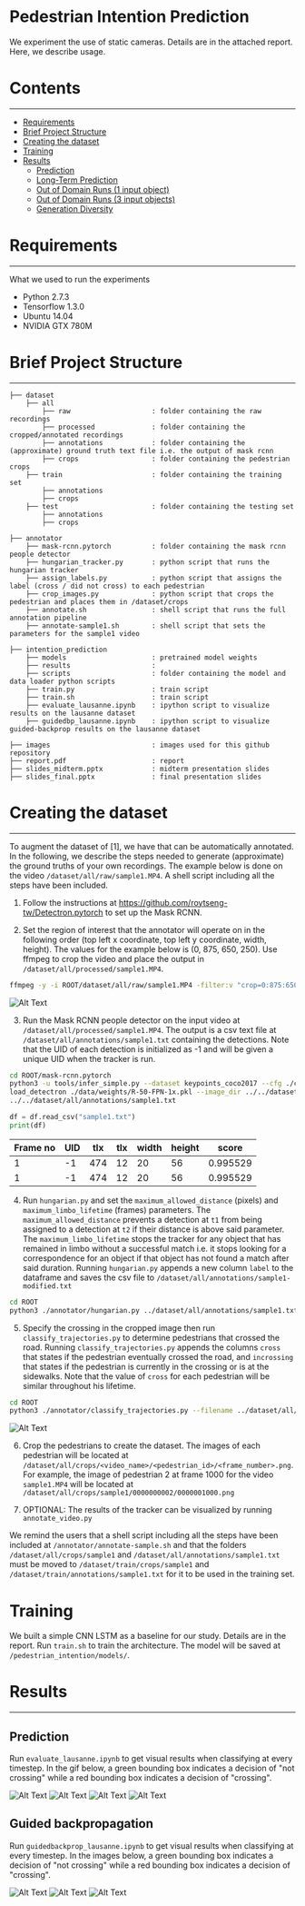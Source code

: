 # Pedestrian Intention Prediction

We experiment the use of static cameras. Details are in the attached report. Here, we describe usage.

# Contents
------------
  * [Requirements](#requirements)
  * [Brief Project Structure](#brief-project-structure)
  * [Creating the dataset](#usage)
  * [Training](#usage)
  * [Results](#results)
    * [Prediction](#long-term-prediction)
    * [Long-Term Prediction](#long-term-prediction)
    * [Out of Domain Runs (1 input object)](#out-of-domain-runs-1-input-object)
    * [Out of Domain Runs (3 input objects)](#out-of-domain-runs-3-input-objects)
    * [Generation Diversity](#generation-diversity)

# Requirements
------------
What we used to run the experiments

  * Python 2.7.3
  * Tensorflow 1.3.0
  * Ubuntu 14.04
  * NVIDIA GTX 780M

# Brief Project Structure
------------

    ├── dataset  
        ├── all
            ├── raw                    : folder containing the raw recordings  
            ├── processed              : folder containing the cropped/annotated recordings
            ├── annotations            : folder containing the (approximate) ground truth text file i.e. the output of mask rcnn
            ├── crops                  : folder containing the pedestrian crops
        ├── train                      : folder containing the training set
            ├── annotations
            ├── crops
        ├── test                       : folder containing the testing set
            ├── annotations
            ├── crops
    
    ├── annotator                      
        ├── mask-rcnn.pytorch          : folder containing the mask rcnn people detector 
        ├── hungarian_tracker.py       : python script that runs the hungarian tracker 
        ├── assign_labels.py           : python script that assigns the label (cross / did not cross) to each pedestrian
        ├── crop_images.py             : python script that crops the pedestrian and places them in /dataset/crops
        ├── annotate.sh                : shell script that runs the full annotation pipeline
        ├── annotate-sample1.sh        : shell script that sets the parameters for the sample1 video
     
    ├── intention_prediction
        ├── models                     : pretrained model weights
        ├── results                    : 
        ├── scripts                    : folder containing the model and data loader python scripts
        ├── train.py                   : train script
        ├── train.sh                   : train script
        ├── evaluate_lausanne.ipynb    : ipython script to visualize results on the lausanne dataset
        ├── guidedbp_lausanne.ipynb    : ipython script to visualize guided-backprop results on the lausanne dataset
     
    ├── images                         : images used for this github repository
    ├── report.pdf                     : report
    ├── slides_midterm.pptx            : midterm presentation slides
    ├── slides_final.pptx              : final presentation slides

# Creating the dataset
------------

To augment the dataset of [1], we have that can be automatically annotated. In the following, we describe the steps needed to generate (approximate) the ground truths of your own recordings. The example below is done on the video `/dataset/all/raw/sample1.MP4`. A shell script including all the steps have been included.

1) Follow the instructions at https://github.com/roytseng-tw/Detectron.pytorch to set up the Mask RCNN.

2)	Set the region of interest that the annotator will operate on in the following order (top left x coordinate, top left y coordinate, width, height). The values for the example below is (0, 875, 650, 250). Use ffmpeg to crop the video and place the output in `/dataset/all/processed/sample1.MP4`.

  ```bash
  ffmpeg -y -i ROOT/dataset/all/raw/sample1.MP4 -filter:v "crop=0:875:650:250" ROOT/dataset/all/processed/sample1.MP4
  ```

![Alt Text](/images/dataset/step1.png)

3)	Run the Mask RCNN people detector on the input video at `/dataset/all/processed/sample1.MP4`. The output is a csv text file at  `/dataset/all/annotations/sample1.txt` containing the detections. Note that the UID of each detection is initialized as -1 and will be given a unique UID when the tracker is run.
  
  ```bash
  cd ROOT/mask-rcnn.pytorch
  python3 -u tools/infer_simple.py --dataset keypoints_coco2017 --cfg ./configs/baselines/e2e_keypoint_rcnn_R-50-FPN_1x.yaml -
  load_detectron ./data/weights/R-50-FPN-1x.pkl --image_dir ../../dataset/all/raw/sample1.MP4 --output_dir
  ../../dataset/all/annotations/sample1.txt
  ``` 
  
  ```python
  df = df.read_csv("sample1.txt")
  print(df)
  ```
| Frame no  | UID | tlx | tlx | width | height | score |  
| ------------- | ------------- | ------------- | ------------- | ------------- | ------------- | ------------- |
| 1 | -1 | 474 | 12 | 20 | 56 | 0.995529 |
| 1 | -1 | 474 | 12 | 20 | 56 | 0.995529 |

4)	Run `hungarian.py` and set the `maximum_allowed_distance` (pixels) and `maximum_limbo_lifetime` (frames) parameters. The `maximum_allowed_distance` prevents a detection at `t1` from being assigned to a detection at `t2` if their distance is above said parameter. The `maximum_limbo_lifetime` stops the tracker for any object that has remained in limbo without a successful match i.e. it stops looking for a correspondence for an object if that object has not found a match after said duration. Running `hungarian.py` appends a new column `label` to the dataframe and saves the csv file to `/dataset/all/annotations/sample1-modified.txt`

  ```bash
  cd ROOT
  python3 ./annotator/hungarian.py ../dataset/all/annotations/sample1.txt --maximum_allowed_distance 50 --maximum_limbo_lifetime 60 
  ```

5) Specify the crossing in the cropped image then run `classify_trajectories.py` to determine pedestrians that crossed the road. Running `classify_trajectories.py` appends the columns `cross` that states if the pedestrian eventually crossed the road, and `incrossing` that states if the pedestrian is currently in the crossing or is at the sidewalks. Note that the value of `cross` for each pedestrian will be similar throughout his lifetime.

  ```bash
  cd ROOT 
  python3 ./annotator/classify_trajectories.py --filename ../dataset/all/annotations/sample1-modified.txt --tl 565 70 --tr 650 70 --br 650 300 --bl 465 300
  ```

![Alt Text](/images/dataset/step2.png)

6) Crop the pedestrians to create the dataset. The images of each pedestrian will be located at `/dataset/all/crops/<video_name>/<pedestrian_id>/<frame_number>.png`. For example, the image of pedestrian 2 at frame 1000 for the video `sample1.MP4` will be located at `/dataset/all/crops/sample1/0000000002/0000001000.png`

7) OPTIONAL: The results of the tracker can be visualized by running `annotate_video.py`

We remind the users that a shell script including all the steps have been included at `/annotator/annotate-sample.sh` and that the folders `/dataset/all/crops/sample1` and `/dataset/all/annotations/sample1.txt` must be moved to `/dataset/train/crops/sample1` and `/dataset/train/annotations/sample1.txt` for it to be used in the training set. 

# Training

We built a simple CNN LSTM as a baseline for our study. Details are in the report. Run `train.sh` to train the architecture. The model will be saved at `/pedestrian_intention/models/`. 

# Results
------------
## Prediction

Run `evaluate_lausanne.ipynb` to get visual results when classifying at every timestep. In the gif below, a green bounding box indicates a decision of "not crossing" while a red bounding box indicates a decision of "crossing".

![Alt Text](/images/prediction/Ouchy1.gif) ![Alt Text](/images/prediction/Ouchy2.gif) 
![Alt Text](/images/prediction/Riponne1.gif) ![Alt Text](/images/prediction/Riponne2.gif) 

## Guided backpropagation

Run `guidedbackprop_lausanne.ipynb` to get visual results when classifying at every timestep. In the images below, a green bounding box indicates a decision of "not crossing" while a red bounding box indicates a decision of "crossing".

![Alt Text](/images/guidedbackprop/crossing1.png) 
![Alt Text](/images/guidedbackprop/crossing2.png)
![Alt Text](/images/guidedbackprop/notcrossing1.png)
